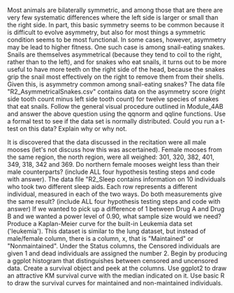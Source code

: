Most animals are bilaterally symmetric, and among those that are there are very few systematic differences where the left side is larger or small than the right side. In part, this basic symmetry seems to be common because it is difficult to evolve asymmetry, but also for most things a symmetric condition seems to be most functional. In some cases, however, asymmetry may be lead to higher fitness. One such case is among snail-eating snakes. Snails are themselves asymmetrical (because they tend to coil to the right, rather than to the left), and for snakes who eat snails, it turns out to be more useful to have more teeth on the right side of the head, because the snakes grip the snail most effectively on the right to remove them from their shells. Given this, is asymmetry common among snail-eating snakes?
The data file "R2_AsymmetricalSnakes.csv" contains data on the asymmetry score (right side tooth count minus left side tooth count) for twelve species of snakes that eat snails. Follow the general visual procedure outlined in Module_4AB and answer the above question using the qqnorm and qqline functions. Use a formal test to see if the data set is normally distributed. Could you run a t-test on this data? Explain why or why not.

It is discovered that the data discussed in the recitation were all male mooses (let's not discuss how this was ascertained). Female mooses from the same region, the north region, were all weighed: 301, 320, 382, 401, 349, 318, 342 and 369. Do northern female mooses weight less than their male counterparts? (include ALL four hypothesis testing steps and code with answer).
The data file "R2_Sleep contains information on 10 individuals who took two different sleep aids. Each row represents a different individual, measured in each of the two ways. Do both measurements give the same result? (include ALL four hypothesis testing steps and code with answer)
If we wanted to pick up a difference of 1 between Drug A and Drug B and we wanted a power level of 0.90, what sample size would we need?
Produce a Kaplan-Meier curve for the built-in Leukemia data set ('leukemia'). This dataset is similar to the lung dataset, but instead of male/female column, there is a column, x, that is "Maintained" or "Nonmaintained". Under the Status columns, the Censored individuals are given 1 and dead individuals are assigned the number 2.
Begin by producing a ggplot histogram that distinguishes between censored and uncensored data.
Create a survival object and peek at the columns.
Use ggplot2 to draw an attractive KM survival curve with the median indicated on it.
Use basic R to draw the survival curves for maintained and non-maintained individuals.
